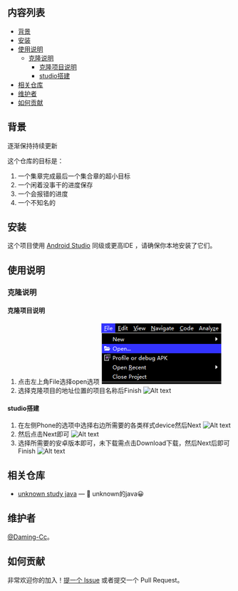 
## 内容列表

- [背景](#背景)
- [安装](#安装)
- [使用说明](#使用说明)
	- [克隆说明](#克隆说明)
        - [克隆项目说明](#克隆项目说明)
        - [studio搭建](#studio搭建)
- [相关仓库](#相关仓库)
- [维护者](#维护者)
- [如何贡献](#如何贡献)

## 背景

逐渐保持持续更新

这个仓库的目标是：

1. 一个集章完成最后一个集合章的超小目标
2. 一个闲着没事干的进度保存
3. 一个会报错的进度
4. 一个不知名的

## 安装

这个项目使用 [Android Studio](http://www.android-studio.org/) 同级或更高IDE ，请确保你本地安装了它们。

## 使用说明

### 克隆说明

#### 克隆项目说明
1. 点击左上角File选择open选项
    ![Alt text](https://github.com/Daming-Cc/unknown_study_android/blob/master/images/File.png)
2. 选择克隆项目的地址位置的项目名称后Finish
    ![Alt text](https://github.com/Daming-Cc/unknown_study_android/tree/master/Images/Address.png)  
#### studio搭建
1. 在左侧Phone的选项中选择右边所需要的各类样式device然后Next
    ![Alt text](https://github.com/Daming-Cc/unknown_study_android/tree/master/images/studio.png)   
2. 然后点击Next即可
    ![Alt text](https://github.com/Daming-Cc/unknown_study_android/tree/master/images/select_hardware.png)
3. 选择所需要的安卓版本即可，未下载需点击Download下载，然后Next后即可Finish
    ![Alt text](https://github.com/Daming-Cc/unknown_study_android/tree/master/images/select_system.png)  


## 相关仓库

- [unknown study java](https://github.com/Daming-Cc/unknown_study_java) — 💌 unknown的java😀

## 维护者

[@Daming-Cc](https://github.com/Daming-Cc)。

## 如何贡献

非常欢迎你的加入！[提一个 Issue](https://github.com/Daming-Cc/unknown_study_android/issues/new) 或者提交一个 Pull Request。
